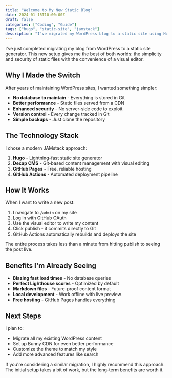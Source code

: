 ```yaml
---
title: "Welcome to My New Static Blog"
date: 2024-01-15T10:00:00Z
draft: false
categories: ["Coding", "Guide"]
tags: ["hugo", "static-site", "jamstack"]
description: "I've migrated my WordPress blog to a static site using Hugo and Decap CMS. Here's why and how."
---
```


I've just completed migrating my blog from WordPress to a static site generator. This new setup gives me the best of both worlds: the simplicity and security of static files with the convenience of a visual editor.

## Why I Made the Switch

After years of maintaining WordPress sites, I wanted something simpler:

- **No database to maintain** - Everything is stored in Git
- **Better performance** - Static files served from a CDN
- **Enhanced security** - No server-side code to exploit
- **Version control** - Every change tracked in Git
- **Simple backups** - Just clone the repository

## The Technology Stack

I chose a modern JAMstack approach:

1. **Hugo** - Lightning-fast static site generator
2. **Decap CMS** - Git-based content management with visual editing
3. **GitHub Pages** - Free, reliable hosting
4. **GitHub Actions** - Automated deployment pipeline

## How It Works

When I want to write a new post:

1. I navigate to `/admin` on my site
2. Log in with GitHub OAuth
3. Use the visual editor to write my content
4. Click publish - it commits directly to Git
5. GitHub Actions automatically rebuilds and deploys the site

The entire process takes less than a minute from hitting publish to seeing the post live.

## Benefits I'm Already Seeing

- **Blazing fast load times** - No database queries
- **Perfect Lighthouse scores** - Optimized by default
- **Markdown files** - Future-proof content format
- **Local development** - Work offline with live preview
- **Free hosting** - GitHub Pages handles everything

## Next Steps

I plan to:
- Migrate all my existing WordPress content
- Set up Bunny CDN for even better performance
- Customize the theme to match my style
- Add more advanced features like search

If you're considering a similar migration, I highly recommend this approach. The initial setup takes a bit of work, but the long-term benefits are worth it.